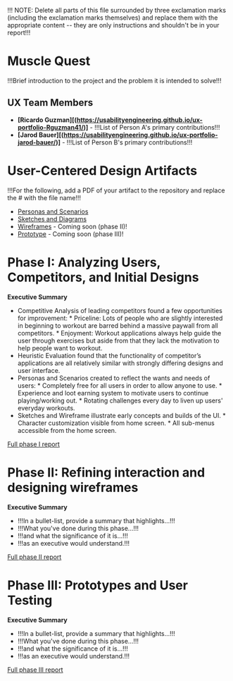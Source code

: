 !!! NOTE: Delete all parts of this file surrounded by three exclamation marks (including the exclamation marks themselves) and replace them with the appropriate content -- they are only instructions and shouldn't be in your report!!!

# Muscle Quest

!!!Brief introduction to the project and the problem it is intended to solve!!!

## UX Team Members

* **[Ricardo Guzman][(https://usabilityengineering.github.io/ux-portfolio-Rguzman41/)]** - !!!List of Person A's primary contributions!!!
* **[Jarod Bauer][(https://usabilityengineering.github.io/ux-portfolio-jarod-bauer/)]** - !!!List of Person B's primary contributions!!!

# User-Centered Design Artifacts
 
!!!For the following, add a PDF of your artifact to the repository and replace the # with the file name!!!
* [Personas and Scenarios](personas/)
* [Sketches and Diagrams](sketches/)
* [Wireframes](#) - Coming soon (phase II)!
* [Prototype](#) - Coming soon (phase III)!

# Phase I: Analyzing Users, Competitors, and Initial Designs

**Executive Summary**

* Competitive Analysis of leading competitors found a few opportunities for improvement:
       * Priceline: Lots of people who are slightly interested in beginning to workout are barred behind a massive paywall from all competitors.
       * Enjoyment: Workout applications always help guide the user through exercises but aside from that they lack the motivation to help people want to workout.
* Heuristic Evaluation found that the functionality of competitor’s applications are all relatively similar with strongly differing designs and user interface.
* Personas and Scenarios created to reflect the wants and needs of users:
       * Completely free for all users in order to allow anyone to use.
       * Experience and loot earning system to motivate users to continue playing/working out.
       * Rotating challenges every day to liven up users' everyday workouts.
* Sketches and Wireframe illustrate early concepts and builds of the UI.
       * Character customization visible from home screen.
       * All sub-menus accessible from the home screen.


[Full phase I report](phaseI/)

# Phase II: Refining interaction and designing wireframes

**Executive Summary**

* !!!In a bullet-list, provide a summary that highlights...!!!
* !!!What you've done during this phase...!!!
* !!!and what the significance of it is...!!!
* !!!as an executive would understand.!!!

[Full phase II report](phaseII/)

# Phase III: Prototypes and User Testing

**Executive Summary**

* !!!In a bullet-list, provide a summary that highlights...!!!
* !!!What you've done during this phase...!!!
* !!!and what the significance of it is...!!!
* !!!as an executive would understand.!!!

[Full phase III report](phaseIII/)
